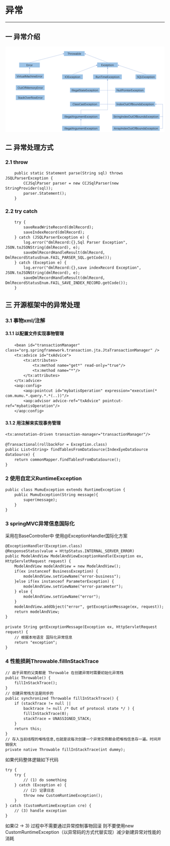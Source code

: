 # 异常
---
## 一 异常介绍
![exception](../picture/exception/exception.PNG)
## 二 异常处理方式
### 2.1 throw
    
        public static Statement parse(String sql) throws JSQLParserException {
            CCJSqlParser parser = new CCJSqlParser(new StringProvider(sql));
            parser.Statement();
        }
    
### 2.2 try catch
    
        try {
            saveReadWriteRecord(dmlRecord);
            saveIndexRecord(dmlRecord);
        } catch (JSQLParserException e) {
            log.error("dmlRecord:{},Sql Parser Exception", JSON.toJSONString(dmlRecord), e);
            saveDmlRecordHandleResult(dmlRecord, DmlRecordStatusEnum.FAIL_PARSER_SQL.getCode());
        } catch (Exception e) {
            log.error("dmlRecord:{},save indexRecord Exception", JSON.toJSONString(dmlRecord), e);
            saveDmlRecordHandleResult(dmlRecord, DmlRecordStatusEnum.FAIL_SAVE_INDEX_RECORD.getCode());
        }
    
## 三 开源框架中的异常处理
### 3.1 事物xml/注解
#### 3.1.1 以配置文件实现事物管理
        <bean id="transactionManager" class="org.springframework.transaction.jta.JtaTransactionManager" /> 
        <tx:advice id="txAdvice">
            <tx:attributes>
                <tx:method name="get*" read-only="true"/>
                <tx:method name="*"/>
            </tx:attributes>
        </tx:advice>
        <aop:config>
            <aop:pointcut id="mybatisOperation" expression="execution(* com.mumu.*.query.*.*(..))"/>
            <aop:advisor advice-ref="txAdvice" pointcut-ref="mybatisOperation"/>
        </aop:config>
#### 3.1.2 用注解来实现事务管理 
    <tx:annotation-driven transaction-manager="transactionManager"/>
    
    @Transactional(rollbackFor = Exception.class)
    public List<String> findTablesFromDataSource(IndexEyeDataSource dataSource) {
        return commonMapper.findTablesFromDataSource();
    }    
### 2 使用自定义RuntimeException

    public class MumuException extends RuntimeException {    
        public MumuException(String message){
            super(message);
        }
    }

### 3 springMVC异常信息国际化
采用在BaseController中 使用@ExceptionHandler国际化方案

    @ExceptionHandler(Exception.class)
    @ResponseStatus(value = HttpStatus.INTERNAL_SERVER_ERROR)
    public ModelAndView ModelAndViewExceptionHandle(Exception ex, HttpServletRequest request) {
        ModelAndView modelAndView = new ModelAndView();
        if(ex instanceof BusinessException) {
            modelAndView.setViewName("error-business");
        }else if(ex instanceof ParameterException) {
            modelAndView.setViewName("error-parameter");
        } else {
            modelAndView.setViewName("error");
        }
        modelAndView.addObject("error", getExceptionMessage(ex, request));
        return modelAndView;
    }

    private String getExceptionMessage(Exception ex, HttpServletRequest request) {
        // 根据本地语言 国际化异常信息
        return "exception";
    }
    
### 4 性能损耗Throwable.fillInStackTrace
 
    // 由于异常的父类都是 Throwable 在创建异常时需要初始化异常栈
    public Throwable() {
        fillInStackTrace();
    }
    // 创建异常栈方法是同步的
    public synchronized Throwable fillInStackTrace() {
        if (stackTrace != null ||
            backtrace != null /* Out of protocol state */ ) {
            fillInStackTrace(0);
            stackTrace = UNASSIGNED_STACK;
        }
        return this;
    }
    // 存入当前线程的堆栈信息,也就是说每次创建一个异常实例都会把堆栈信息存一遍。时间开销很大
    private native Throwable fillInStackTrace(int dummy);
    
如果代码整体逻辑如下代码

    try {
        try {
            // (1) do something
        } catch (Exception e) {
            // (2) 记录日志
            throw new CustomRuntimeException();
        }
    } catch (CustomRuntimeException cre) {
        // (3) handle exception
    }
如果(2 -> 3) 过程中不需要通过异常控制事物回滚 则不要使用new CustomRuntimeException（以异常码的方式代替实现）减少新建异常对性能的消耗


